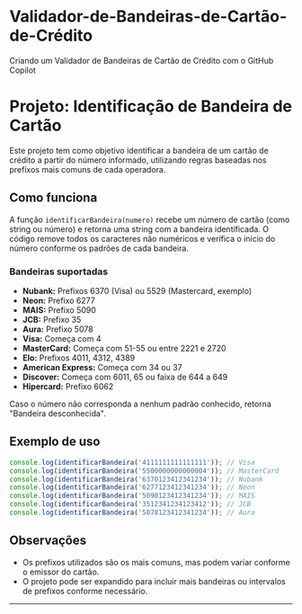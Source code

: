 # Validador-de-Bandeiras-de-Cartão-de-Crédito
Criando um Validador de Bandeiras de Cartão de Crédito com o GitHub Copilot
# Projeto: Identificação de Bandeira de Cartão

Este projeto tem como objetivo identificar a bandeira de um cartão de crédito a partir do número informado, utilizando regras baseadas nos prefixos mais comuns de cada operadora.

## Como funciona

A função `identificarBandeira(numero)` recebe um número de cartão (como string ou número) e retorna uma string com a bandeira identificada. O código remove todos os caracteres não numéricos e verifica o início do número conforme os padrões de cada bandeira.

### Bandeiras suportadas

- **Nubank:** Prefixos 6370 (Visa) ou 5529 (Mastercard, exemplo)
- **Neon:** Prefixo 6277
- **MAIS:** Prefixo 5090
- **JCB:** Prefixo 35
- **Aura:** Prefixo 5078
- **Visa:** Começa com 4
- **MasterCard:** Começa com 51-55 ou entre 2221 e 2720
- **Elo:** Prefixos 4011, 4312, 4389
- **American Express:** Começa com 34 ou 37
- **Discover:** Começa com 6011, 65 ou faixa de 644 a 649
- **Hipercard:** Prefixo 6062

Caso o número não corresponda a nenhum padrão conhecido, retorna "Bandeira desconhecida".

## Exemplo de uso

```javascript
console.log(identificarBandeira('4111111111111111')); // Visa
console.log(identificarBandeira('5500000000000004')); // MasterCard
console.log(identificarBandeira('6370123412341234')); // Nubank
console.log(identificarBandeira('6277123412341234')); // Neon
console.log(identificarBandeira('5090123412341234')); // MAIS
console.log(identificarBandeira('3512341234123412')); // JCB
console.log(identificarBandeira('5078123412341234')); // Aura
```

## Observações

- Os prefixos utilizados são os mais comuns, mas podem variar conforme o emissor do cartão.
- O projeto pode ser expandido para incluir mais bandeiras ou intervalos de prefixos conforme necessário.

---
```<!-- filepath: c:\Users\Flora\OneDrive\Área de Trabalho\projeto-bandeira-do-cartão\readme.md -->


